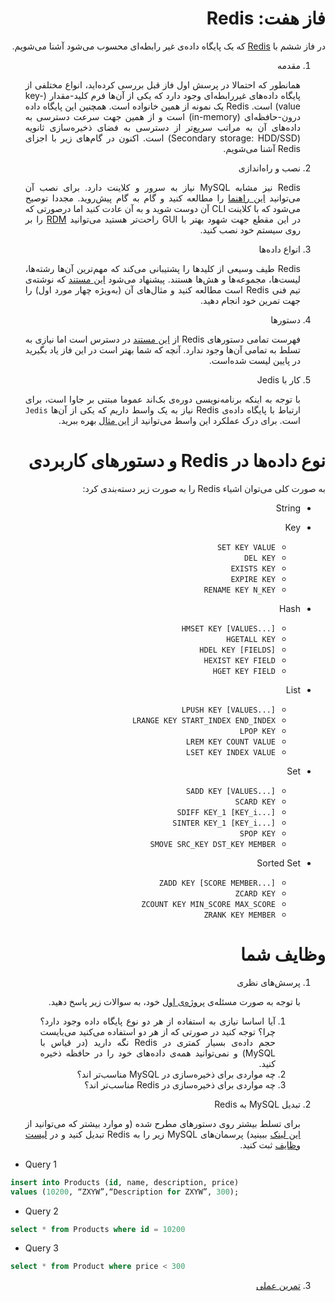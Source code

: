 <div dir="rtl" align="justify">

فاز هفت: Redis
=====

در فاز ششم با  [Redis](https://redis.io/documentation)  که یک پایگاه داده‌ی غیر رابطه‌ای محسوب می‌شود آشنا می‌شویم.
1. مقدمه
   
   همانطور که احتمالا در پرسش اول فاز قبل بررسی کرده‌اید، انواع مختلفی از پایگاه داده‌های غیررابطه‌ای وجود دارد که یکی از آن‌ها فرم کلید-مقدار (key-value) است. Redis یک نمونه از همین خانواده است. همچنین این پایگاه داده درون-حافظه‌ای (in-memory) است و از همین جهت سرعت دسترسی به داده‌های آن به مراتب سریع‌تر از دسترسی به فضای ذخیره‌سازی ثانویه (Secondary storage: HDD/SSD) است. اکنون در گام‌های زیر با اجزای Redis آشنا می‌شویم.

2. نصب و راه‌اندازی

   Redis نیز مشابه MySQL نیاز به سرور و کلاینت دارد. برای نصب آن می‌توانید [این راهنما](https://www.digitalocean.com/community/tutorials/how-to-install-and-secure-redis-on-ubuntu-20-04) را مطالعه کنید و گام به گام پیش‌روید. مجددا توصیح می‌شود که با کلاینت CLI آن دوست شوید و به آن عادت کنید اما درصورتی که در این مقطع جهت شهود بهتر با GUI راحت‌تر هستید می‌توانید [RDM](https://snapcraft.io/redis-desktop-manager) را بر روی سیستم خود نصب کنید.

3. انواع داده‌ها
   
   Redis طیف وسیعی از کلید‌ها را پشتیبانی می‌کند که مهم‌ترین آن‌ها رشته‌ها، لیست‌ها، مجموعه‌ها و هش‌ها هستند. پیشنهاد می‌شود [این مستند](https://redis.io/topics/data-types-intro) که نوشته‌ی تیم فنی Redis است مطالعه کنید و مثال‌های آن (به‌ویژه چهار مورد اول) را جهت تمرین خود انجام دهید.

4. دستورها
   
   فهرست تمامی دستور‌های Redis از [این مستند](https://redis.io/commands) در دسترس است اما نیازی به تسلط به تمامی آن‌ها وجود ندارد. آنچه که شما بهتر است در این فاز یاد بگیرید در پایین لیست شده‌است.
5. کار با Jedis

   با توجه به اینکه برنامه‌نویسی  دوره‌ی بک‌اند عموما مبتنی بر جاوا است، برای ارتباط با پایگاه داده‌ی Redis نیاز به یک واسط داریم که یکی از آن‌ها `Jedis‍` است. برای درک عملکرد این واسط می‌توانید از [این مثال](https://www.javacodegeeks.com/2013/10/getting-started-with-jedis.html) بهره ببرید.
   
نوع داده‌ها در Redis و دستورهای کاربردی
==============

به صورت کلی می‌توان اشیاء Redis را به صورت زیر دسته‌بندی کرد:

- String
- Key
  
  - `SET KEY VALUE`
  - `DEL KEY`
  - `EXISTS KEY`
  - `EXPIRE KEY`
  - `RENAME KEY N_KEY`
- Hash
  
  - `HMSET KEY [VALUES...]`
  - `HGETALL KEY`
  - `HDEL KEY [FIELDS]`
  - `HEXIST KEY FIELD`
  - `HGET KEY FIELD`
- List
  
  - `LPUSH KEY [VALUES...]`
  - `LRANGE KEY START_INDEX END_INDEX`
  - `LPOP KEY`
  - `LREM KEY COUNT VALUE`
  - `LSET KEY INDEX VALUE`
- Set
  
  - `SADD KEY [VALUES...]`
  - `SCARD KEY`
  - `SDIFF KEY_1 [KEY_i...]`
  - `SINTER KEY_1 [KEY_i...]`
  - `SPOP KEY`
  - `SMOVE SRC_KEY DST_KEY MEMBER`
- Sorted Set
  
  - `ZADD KEY [SCORE MEMBER...]`
  - `ZCARD KEY`
  - `ZCOUNT KEY MIN_SCORE MAX_SCORE`
  - `ZRANK KEY MEMBER`


وظایف شما
=========
1. پرسش‌های نظری
   
   با توجه به صورت مسئله‌ی [پروژه‌ی اول](../PHASE-09-Project-1/Readme.md) خود، به سوالات زیر پاسخ دهید.
   1. آیا اساسا نیازی به استفاده از هر دو نوع پایگاه داده وجود دارد؟ چرا؟ توجه کنید در صورتی که از هر دو استفاده می‌کنید می‌بایست حجم داده‌ی بسیار کمتری در Redis نگه دارید (در قیاس با MySQL) و نمی‌توانید همه‌ی داده‌های خود را در حافظه ذخیره کنید.
   2. چه مواردی برای ذخیره‌سازی در MySQL مناسب‌تر اند؟
   3. چه مواردی برای ذخیره‌سازی در Redis مناسب‌تر اند؟
2. تبدیل MySQL به Redis
   
   برای تسلط بیشتر روی دستورهای مطرح شده (و موارد بیشتر که می‌توانید از [این لینک](https://www.javatpoint.com/redis-commands) ببینید) پرسمان‌های MySQL زیر را به Redis تبدیل کنید و در [لیست وظایف](TaskList.md) ثبت کنید.

<div dir="ltr">

- Query 1
```SQL
insert into Products (id, name, description, price)
values (10200, “ZXYW”,“Description for ZXYW”, 300);
   ```

- Query 2
```SQL
select * from Products where id = 10200
   ```

- Query 3
```SQL
select * from Product where price < 300
   ```

</div>

3. [تمرین عملی](Project.md)

</div>
